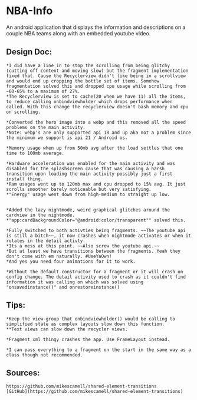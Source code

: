 # NBA-Info
An android application that displays the information and descriptions on a couple NBA teams along with an embedded youtube video.

## Design Doc:

    *I did have a line in to stop the scrolling from being glitchy (cutting off content and moving slow) but the fragment implementation fixed that. Cause the Recyclerview didn't like being in a scrollview and would end up cropping the bottle set of items. Somehow fragmentation solved this and dropped cpu usage while scrolling from ~60-65% to a maximum of 27%.
    *The Recyclerview is set to cache(20 when we have 11) all the items, to reduce calling onbindviewholder which drops performance when called. With this change the recyclerview doesn't bash memory and cpu on scrolling.

    *Converted the hero image into a webp and this removed all the speed problems on the main activity.
    *Note: webp's are only supported api 18 and up aka not a problem since the minimum we support is api 21 / Android os.

    *Memory usage when up from 50mb avg after the load settles that one time to 100mb average.

    *Hardware acceleration was enabled for the main activity and was disabled for the splashscreen cause that was causing a harsh transition upon loading the main activity possibly just a first install thing.
    *Ram usages went up to 120mb max and cpu dropped to 15% avg. It just scrolls smoother barely noticeable but very satisfying.
    *"Energy" usage went down from high-medium to straight up low.


    *Added the lazy nightmode, weird graphical glitches around the cardview in the nightmode.
    *"app:cardBackgroundColor="@android:color/transparent"" solved this.

    *Fully switched to both activties being fragments. ~~The youtube api is still a bitch~~, it now crashes when nightmode activates or when it rotates in the detail activty.
    *Its a mess at this point. ~~Also screw the youtube api.~~
    *But at least we have transitions between the fragments. Yeah they don't come with em naturally. #UseYaOwn!
    *And yes you need four animations for it to work.

    *Without the default constructor for a fragment or it will crash on config change. The detail activity used to crash as it couldn't find information it was calling on which was solved using "onsavedinstance()" and onrestoreinstance()

## Tips:

    *Keep the view-group that onbindviewholder() would be calling to simplified state as complex layouts slow down this function.
    **Text views can slow down the recycler views.

    *Fragment xml thingy crashes the app. Use FrameLayout instead.

    *I can pass everything to a fragment on the start in the same way as a class though not recommended.

## Sources:
    https://github.com/mikescamell/shared-element-transitions
    [GitHub](https://github.com/mikescamell/shared-element-transitions)
